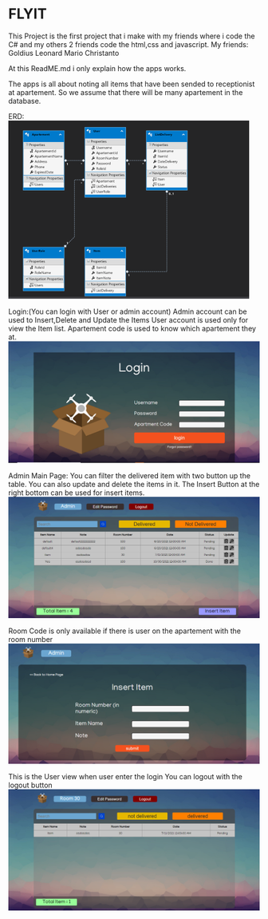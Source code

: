 # FLYIT

This Project is the first project that i make with my friends where i code the C# and my others 2 friends code the html,css and javascript.
My friends:
Goldius Leonard
Mario Christanto

At this ReadME.md i only explain how the apps works.


The apps is all about noting all items that have been sended to receptionist at apartement.
So we assume that there will be many apartement in the database.


ERD:
![alt text](https://github.com/bryantakari/FLYIT/blob/main/TugasSE/database.PNG)


Login:(You can login with User or admin account)
Admin account can be used to Insert,Delete and Update the Items
User account is used only for view the Item list.
Apartement code is used to know which apartement they at.
![alt text](https://github.com/bryantakari/FLYIT/blob/main/TugasSE/t1.PNG)

Admin Main Page:
You can filter the delivered item with two button up the table.
You can also update and delete the items in it.
The Insert Button at the right bottom can be used for insert items.
![alt text](https://github.com/bryantakari/FLYIT/blob/main/TugasSE/t2.PNG)

Room Code is only available if there is user on the apartement with the room number
![alt text](https://github.com/bryantakari/FLYIT/blob/main/TugasSE/t3.PNG)

This is the User view when user enter the login
You can logout with the logout button
![alt text](https://github.com/bryantakari/FLYIT/blob/main/TugasSE/t4.PNG)
